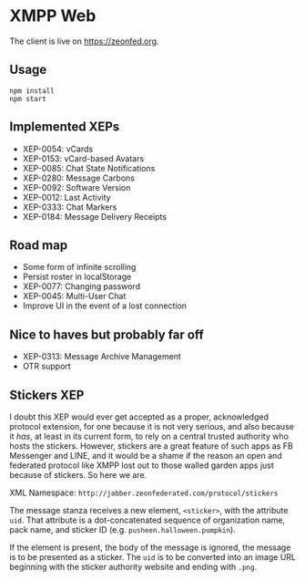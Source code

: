 # XMPP Web

The client is live on <https://zeonfed.org>.

## Usage

    npm install
    npm start

## Implemented XEPs

- XEP-0054: vCards
- XEP-0153: vCard-based Avatars
- XEP-0085: Chat State Notifications
- XEP-0280: Message Carbons
- XEP-0092: Software Version
- XEP-0012: Last Activity
- XEP-0333: Chat Markers
- XEP-0184: Message Delivery Receipts

## Road map

- Some form of infinite scrolling
- Persist roster in localStorage
- XEP-0077: Changing password
- XEP-0045: Multi-User Chat
- Improve UI in the event of a lost connection

## Nice to haves but probably far off

- XEP-0313: Message Archive Management
- OTR support

## Stickers XEP

I doubt this XEP would ever get accepted as a proper, acknowledged protocol extension, for one because it is not very serious, and also because it *has*, at least in its current form, to rely on a central trusted authority who hosts the stickers. However, stickers are a great feature of such apps as FB Messenger and LINE, and it would be a shame if the reason an open and federated protocol like XMPP lost out to those walled garden apps just because of stickers. So here we are.

XML Namespace: `http://jabber.zeonfederated.com/protocol/stickers`

The message stanza receives a new element, `<sticker>`, with the attribute `uid`. That attribute is a dot-concatenated sequence of organization name, pack name, and sticker ID (e.g. `pusheen.halloween.pumpkin`).

If the element is present, the body of the message is ignored, the message is to be presented as a sticker. The `uid` is to be converted into an image URL beginning with the sticker authority website and ending with `.png`.
